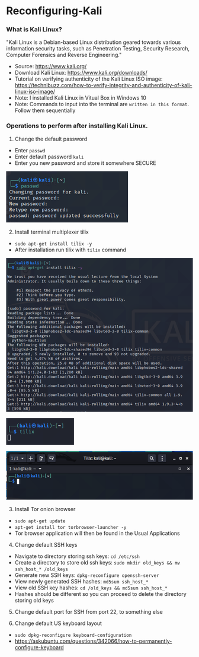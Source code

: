 # Reconfiguring-Kali

### What is Kali Linux?

"Kali Linux is a Debian-based Linux distribution geared towards various information security tasks, such as Penetration Testing, Security Research, Computer Forensics and Reverse Engineering." 

* Source: https://www.kali.org/ 
* Download Kali Linux: https://www.kali.org/downloads/
* Tutorial on verifying authenticity of the Kali Linux ISO image: https://technibuzz.com/how-to-verify-integrity-and-authenticity-of-kali-linux-iso-image/ 
* Note: I installed Kali Linux in Vitual Box in Windows 10
* Note: Commands to input into the terminal are `written in this format`. Follow them sequentially

### Operations to perform after installing Kali Linux. 

1. Change the default password 
* Enter `passwd`
* Enter default password `kali`
* Enter you new password and store it somewhere SECURE

![](Images/changingDefaultPassword.png)

2. Install terminal multiplexer tilix
* `sudo apt-get install tilix -y`
* After installation run tilix with `tilix` command 

![](Images/installingTilix.png)

![](Images/runningTilix.png)

![](Images/tilixMultiplexer.png)

3. Install Tor onion browser
* `sudo apt-get update`
* `apt-get install tor torbrowser-launcher -y`
* Tor browser application will then be found in the Usual Applications 

4. Change default SSH keys
* Navigate to directory storing ssh keys: `cd /etc/ssh`
* Create a directory to store old ssh keys: `sudo mkdir old_keys && mv ssh_host_* /old_keys`
* Generate new SSH keys: `dpkg-reconfigure openssh-server`
* View newly generated SSH hashes: `md5sum ssh_host_*`
* View old SSH key hashes: `cd /old_keys && md5sum ssh_host_*`
* Hashes should be different so you can proceed to delete the directory storing old keys

5. Change default port for SSH from port 22, to something else 

6. Change default US keyboard layout 
* `sudo dpkg-reconfigure keyboard-configuration`
* https://askubuntu.com/questions/342066/how-to-permanently-configure-keyboard

